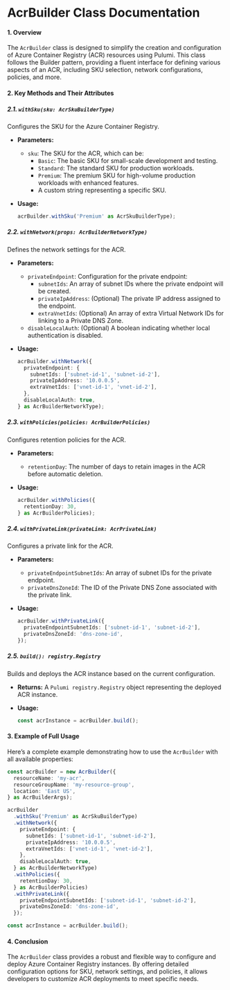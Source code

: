 # **AcrBuilder Class Documentation**

#### **1. Overview**
The `AcrBuilder` class is designed to simplify the creation and configuration of Azure Container Registry (ACR) resources using Pulumi. This class follows the Builder pattern, providing a fluent interface for defining various aspects of an ACR, including SKU selection, network configurations, policies, and more.

#### **2. Key Methods and Their Attributes**

##### **2.1. `withSku(sku: AcrSkuBuilderType)`**
Configures the SKU for the Azure Container Registry.

- **Parameters:**
    - `sku`: The SKU for the ACR, which can be:
        - `Basic`: The basic SKU for small-scale development and testing.
        - `Standard`: The standard SKU for production workloads.
        - `Premium`: The premium SKU for high-volume production workloads with enhanced features.
        - A custom string representing a specific SKU.

- **Usage:**
  ```typescript
  acrBuilder.withSku('Premium' as AcrSkuBuilderType);
  ```

##### **2.2. `withNetwork(props: AcrBuilderNetworkType)`**
Defines the network settings for the ACR.

- **Parameters:**
    - `privateEndpoint`: Configuration for the private endpoint:
        - `subnetIds`: An array of subnet IDs where the private endpoint will be created.
        - `privateIpAddress`: (Optional) The private IP address assigned to the endpoint.
        - `extraVnetIds`: (Optional) An array of extra Virtual Network IDs for linking to a Private DNS Zone.
    - `disableLocalAuth`: (Optional) A boolean indicating whether local authentication is disabled.

- **Usage:**
  ```typescript
  acrBuilder.withNetwork({
    privateEndpoint: {
      subnetIds: ['subnet-id-1', 'subnet-id-2'],
      privateIpAddress: '10.0.0.5',
      extraVnetIds: ['vnet-id-1', 'vnet-id-2'],
    },
    disableLocalAuth: true,
  } as AcrBuilderNetworkType);
  ```

##### **2.3. `withPolicies(policies: AcrBuilderPolicies)`**
Configures retention policies for the ACR.

- **Parameters:**
    - `retentionDay`: The number of days to retain images in the ACR before automatic deletion.

- **Usage:**
  ```typescript
  acrBuilder.withPolicies({
    retentionDay: 30,
  } as AcrBuilderPolicies);
  ```

##### **2.4. `withPrivateLink(privateLink: AcrPrivateLink)`**
Configures a private link for the ACR.

- **Parameters:**
    - `privateEndpointSubnetIds`: An array of subnet IDs for the private endpoint.
    - `privateDnsZoneId`: The ID of the Private DNS Zone associated with the private link.

- **Usage:**
  ```typescript
  acrBuilder.withPrivateLink({
    privateEndpointSubnetIds: ['subnet-id-1', 'subnet-id-2'],
    privateDnsZoneId: 'dns-zone-id',
  });
  ```

##### **2.5. `build(): registry.Registry`**
Builds and deploys the ACR instance based on the current configuration.

- **Returns:** A `Pulumi registry.Registry` object representing the deployed ACR instance.

- **Usage:**
  ```typescript
  const acrInstance = acrBuilder.build();
  ```

#### **3. Example of Full Usage**
Here’s a complete example demonstrating how to use the `AcrBuilder` with all available properties:

```typescript
const acrBuilder = new AcrBuilder({
  resourceName: 'my-acr',
  resourceGroupName: 'my-resource-group',
  location: 'East US',
} as AcrBuilderArgs);

acrBuilder
  .withSku('Premium' as AcrSkuBuilderType)
  .withNetwork({
    privateEndpoint: {
      subnetIds: ['subnet-id-1', 'subnet-id-2'],
      privateIpAddress: '10.0.0.5',
      extraVnetIds: ['vnet-id-1', 'vnet-id-2'],
    },
    disableLocalAuth: true,
  } as AcrBuilderNetworkType)
  .withPolicies({
    retentionDay: 30,
  } as AcrBuilderPolicies)
  .withPrivateLink({
    privateEndpointSubnetIds: ['subnet-id-1', 'subnet-id-2'],
    privateDnsZoneId: 'dns-zone-id',
  });

const acrInstance = acrBuilder.build();
```

#### **4. Conclusion**
The `AcrBuilder` class provides a robust and flexible way to configure and deploy Azure Container Registry instances. By offering detailed configuration options for SKU, network settings, and policies, it allows developers to customize ACR deployments to meet specific needs.
